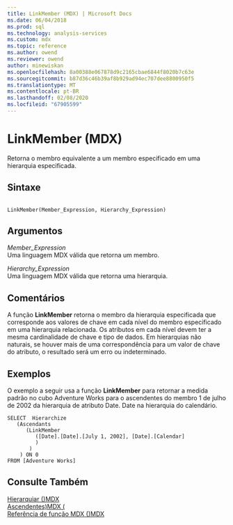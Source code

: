 ```yaml
---
title: LinkMember (MDX) | Microsoft Docs
ms.date: 06/04/2018
ms.prod: sql
ms.technology: analysis-services
ms.custom: mdx
ms.topic: reference
ms.author: owend
ms.reviewer: owend
author: minewiskan
ms.openlocfilehash: 8a00388e067878d9c2165cbae6844f8020b7c63e
ms.sourcegitcommit: b87d36c46b39af8b929ad94ec707dee8800950f5
ms.translationtype: MT
ms.contentlocale: pt-BR
ms.lasthandoff: 02/08/2020
ms.locfileid: "67905599"
---
```

# <a name="linkmember-mdx"></a>LinkMember (MDX)


  Retorna o membro equivalente a um membro especificado em uma hierarquia especificada.  
  
## <a name="syntax"></a>Sintaxe  
  
```  
  
LinkMember(Member_Expression, Hierarchy_Expression)   
```  
  
## <a name="arguments"></a>Argumentos  
 *Member_Expression*  
 Uma linguagem MDX válida que retorna um membro.  
  
 *Hierarchy_Expression*  
 Uma linguagem MDX válida que retorna uma hierarquia.  
  
## <a name="remarks"></a>Comentários  
 A função **LinkMember** retorna o membro da hierarquia especificada que corresponde aos valores de chave em cada nível do membro especificado em uma hierarquia relacionada. Os atributos em cada nível devem ter a mesma cardinalidade de chave e tipo de dados. Em hierarquias não naturais, se houver mais de uma correspondência para um valor de chave do atributo, o resultado será um erro ou indeterminado.  
  
## <a name="examples"></a>Exemplos  
 O exemplo a seguir usa a função **LinkMember** para retornar a medida padrão no cubo Adventure Works para o ascendentes do membro 1 de julho de 2002 da hierarquia de atributo Date. Date na hierarquia do calendário.  
  
```  
SELECT  Hierarchize  
   (Ascendants   
      (LinkMember   
         ([Date].[Date].[July 1, 2002], [Date].[Calendar]  
         )  
       )  
    ) ON 0  
FROM [Adventure Works]  
```  
  
## <a name="see-also"></a>Consulte Também  
 [Hierarquiar &#40;&#41;MDX](../mdx/hierarchize-mdx.md)   
 [Ascendentes&#41;MDX &#40;](../mdx/ascendants-mdx.md)   
 [Referência de função MDX &#40;&#41;MDX](../mdx/mdx-function-reference-mdx.md)  
  
  
